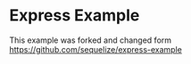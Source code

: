 # Express Example

This example was forked and changed form https://github.com/sequelize/express-example

